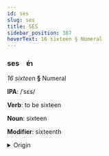 ```yaml
---
id: ses
slug: ses
title: SES
sidebar_position: 387
hoverText: 16 sixteen § Numeral
---
```


### ses&emsp;<span kind="abugida">ɐ́ɿ</span>

*16 sixteen* **§** Numeral

**IPA**: /ˈsɛs/

**Verb**: to be sixteen

**Noun**: sixteen

**Modifier**: sixteenth

<details>
    <summary>Origin</summary>
    French seize /sɛz/<br/>
    <em>Romance Language Family</em>
</details>